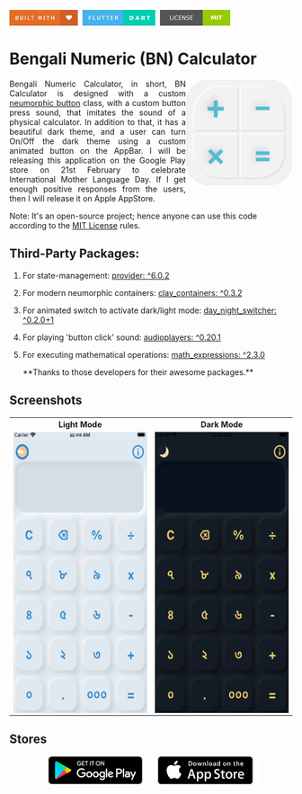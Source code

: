 <img src="screenshots/badges/built-with-love.svg" height="28px"/>&nbsp;&nbsp;<img src="screenshots/badges/flutter-dart.svg" height="28px" />&nbsp;&nbsp;<a href="https://choosealicense.com/licenses/mit/" target="_blank"><img src="screenshots/badges/license-MIT.svg" height="28px" /></a>

# Bengali Numeric (BN) Calculator

<img align="right" src="assets/images/playstore.png" height="190"></img>

<p align="justify" >
Bengali Numeric Calculator, in short, BN Calculator is designed with a custom <a href="lib/src/widget/button_widget.dart">neumorphic button</a> class, with a custom button press sound, that imitates the sound of a physical calculator. In addition to that, it has a beautiful dark theme, and a user can turn On/Off the dark theme using a custom animated button on the AppBar. I will be releasing this application on the Google Play store on 21st February to celebrate International Mother Language Day. If I get enough positive responses from the users, then I will release it on Apple AppStore.
</p>

Note: It's an open-source project; hence anyone can use this code according to the [MIT License](https://choosealicense.com/licenses/mit/) rules.

## Third-Party Packages:

1. For state-management: [provider: ^6.0.2](https://pub.dev/packages/provider)
2. For modern neumorphic containers: [clay_containers: ^0.3.2](https://pub.dev/packages/clay_containers)
3. For animated switch to activate dark/light mode: [day_night_switcher: ^0.2.0+1](https://pub.dev/packages/day_night_switcher)
4. For playing 'button click' sound: [audioplayers: ^0.20.1](https://pub.dev/packages/audioplayers)
5. For executing mathematical operations: [math_expressions: ^2.3.0](https://pub.dev/packages/math_expressions)

   \*\*Thanks to those developers for their awesome packages.\*\*

## Screenshots

<table align="center" style="margin: 0px auto;">
  <tr>
    <th>Light Mode</th>
    <th>Dark Mode</th>
  </tr>
  <tr>
    <td><img align="right" src="screenshots/lightMode.gif" height="500"></img></td>
    <td><img align="right" src="screenshots/darkMode.gif" height="500"></img></td>
  </tr>
  </table>

## Stores

<p align="center">
<a href="https://play.google.com/store/apps" target="_blank"><img src="screenshots/stores_logos/GooglePlay.png" height="50px" /></a>
<a href="https://www.apple.com/app-store/" target="_blank"><img src="screenshots/stores_logos/AppStore.png" height="50px" /></a>
</p>
